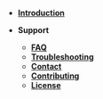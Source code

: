 <!-- markdownlint-disable-next-line first-line-heading -->
- [**Introduction**](introduction.md)

- **Support**
    - [**FAQ**](faq.md)
    - [**Troubleshooting**](https://github.com/DoHaiSon/BNaT/issues)
    - [**Contact**](contact.md)
    - [**Contributing**](https://github.com/DoHaiSon/BNaT/pulls)
    - [**License**](https://github.com/avitech-vnu/BNaT/blob/master/LICENSE)